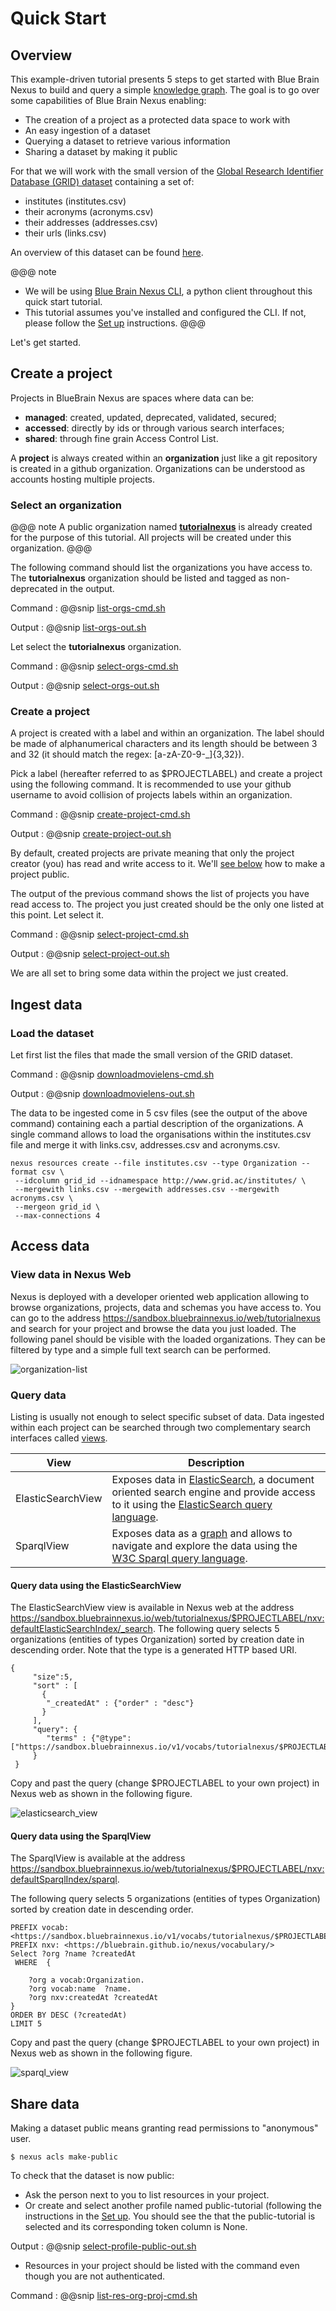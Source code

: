 
# Quick Start


## Overview

This example-driven tutorial presents 5 steps to get started with Blue Brain Nexus to build and query a simple [knowledge graph](../../knowledge-graph/thinking-in-graph.html).
The goal is to go over some capabilities of Blue Brain Nexus enabling:

* The creation of a project as a protected data space to work with
* An easy ingestion of a dataset
* Querying a dataset to retrieve various information
* Sharing a dataset by making it public

For that we will work with the small version of the [Global Research Identifier Database (GRID) dataset](https://www.grid.ac/) containing a set of:

* institutes (institutes.csv)
* their acronyms (acronyms.csv)
* their addresses (addresses.csv)
* their urls  (links.csv)

An overview of this dataset can be found [here](../dataset/index.html).

@@@ note
* We will be using [Blue Brain Nexus CLI](https://github.com/BlueBrain/nexus-cli), a python client throughout this quick start tutorial.
* This tutorial assumes you've installed and configured the CLI. If not, please follow the [Set up](../setup/index.html) instructions.
@@@

Let's get started.


## Create a project

Projects in BlueBrain Nexus are spaces where data can be:

* **managed**: created, updated, deprecated, validated, secured;
* **accessed**: directly by ids or through various search interfaces;
* **shared**: through fine grain Access Control List.

A **project** is always created within an **organization** just like a git repository is created in a github organization. Organizations can be understood as accounts hosting multiple projects.

### Select an organization

@@@ note
A public organization named **[tutorialnexus](https://sandbox.bluebrainnexus.io/web/tutorialnexus)** is already created for the purpose of this tutorial. All projects will be created under this organization.
@@@

The following command should list the organizations you have access to. The **tutorialnexus** organization should be listed and tagged as non-deprecated in the output.

Command
:   @@snip [list-orgs-cmd.sh](../assets/list-orgs-cmd.sh)

Output
:   @@snip [list-orgs-out.sh](../assets/list-orgs-out.sh)


Let select the **tutorialnexus** organization.

Command
:   @@snip [select-orgs-cmd.sh](../assets/select-orgs-cmd.sh)

Output
:   @@snip [select-orgs-out.sh](../assets/select-orgs-out.sh)


### Create a project

A project is created with a label and within an organization. The label should be made of alphanumerical characters and its length should be between 3 and 32 (it should match the regex: [a-zA-Z0-9-_]{3,32}).

Pick a label (hereafter referred to as $PROJECTLABEL) and create a project using the following command.
It is recommended to use your github username to avoid collision of projects labels within an organization.

Command
:   @@snip [create-project-cmd.sh](../assets/create-project-cmd.sh)

Output
:   @@snip [create-project-out.sh](../assets/create-project-out.sh)

By default, created projects are private meaning that only the project creator (you) has read and write access to it. We'll [see below](#share-data) how to make a project public.

The output of the previous command shows the list of projects you have read access to. The project you just created should be the only one listed at this point. Let select it.

Command
:   @@snip [select-project-cmd.sh](../assets/select-project-cmd.sh)

Output
:   @@snip [select-project-out.sh](../assets/select-project-out.sh)

We are all set to bring some data within the project we just created.

## Ingest data


### Load the dataset

Let first list the files that made the small version of the GRID dataset.

Command
:   @@snip [downloadmovielens-cmd.sh](../assets/downloadmovielens-cmd.sh)

Output
:   @@snip [downloadmovielens-out.sh](../assets/downloadmovielens-out.sh)


The data to be ingested come in 5 csv files (see the output of the above command) containing each a partial description of the organizations. A single command allows
to load the organisations within the institutes.csv file and merge it with links.csv, addresses.csv and acronyms.csv.

```shell
nexus resources create --file institutes.csv --type Organization --format csv \
 --idcolumn grid_id --idnamespace http://www.grid.ac/institutes/ \
 --mergewith links.csv --mergewith addresses.csv --mergewith acronyms.csv \
 --mergeon grid_id \
 --max-connections 4
```


## Access data

### View data in Nexus Web

Nexus is deployed with a developer oriented web application allowing to browse organizations, projects, data and schemas you have access to.
You can go to the address https://sandbox.bluebrainnexus.io/web/tutorialnexus and search for your project and browse the data you just loaded. The following panel should be visible with the loaded organizations. They can be filtered by type and a simple full text search can be performed.

![organization-list](../assets/organization_list.png)


### Query data

Listing is usually not enough to select specific subset of data. Data ingested within each project can be searched through two complementary search interfaces called [views](../../../api/1.0/kg/kg-views-api.md).

View              | Description
------------------|---------------
ElasticSearchView | Exposes data in [ElasticSearch](https://www.elastic.co/products/elasticsearch), a document oriented search engine and provide access to it using the [ElasticSearch query language](https://www.elastic.co/guide/en/elasticsearch/reference/current/search-request-body.html).
SparqlView        | Exposes data as a [graph](../../knowledge-graph/thinking-in-graph.html) and allows to navigate and explore the data using the [W3C Sparql query language](../../knowledge-graph/querying-knowledge-graph.html).

#### Query data using the ElasticSearchView

The ElasticSearchView view is available in Nexus web at the address https://sandbox.bluebrainnexus.io/web/tutorialnexus/$PROJECTLABEL/nxv:defaultElasticSearchIndex/_search.
The following query selects 5 organizations (entities of types Organization) sorted by creation date in descending order. Note that the type is a generated HTTP based URI.

```
{
     "size":5,
     "sort" : [
       {
        "_createdAt" : {"order" : "desc"}
       }
     ],
     "query": {
     	"terms" : {"@type":["https://sandbox.bluebrainnexus.io/v1/vocabs/tutorialnexus/$PROJECTLABEL/Organization"]}
     }
 }

```

Copy and past the query (change $PROJECTLABEL to your own project) in Nexus web as shown in the following figure.

![elasticsearch_view](../assets/elasticsearch_view.png)


#### Query data using the SparqlView

The SparqlView is available at the address https://sandbox.bluebrainnexus.io/web/tutorialnexus/$PROJECTLABEL/nxv:defaultSparqlIndex/sparql.

The following query selects 5 organizations (entities of types Organization) sorted by creation date in descending order.

```
PREFIX vocab: <https://sandbox.bluebrainnexus.io/v1/vocabs/tutorialnexus/$PROJECTLABEL/>
PREFIX nxv: <https://bluebrain.github.io/nexus/vocabulary/>
Select ?org ?name ?createdAt
 WHERE  {

    ?org a vocab:Organization.
    ?org vocab:name  ?name.
    ?org nxv:createdAt ?createdAt
}
ORDER BY DESC (?createdAt)
LIMIT 5
```

Copy and past the query (change $PROJECTLABEL to your own project) in Nexus web as shown in the following figure.

![sparql_view](../assets/sparql_view.png)

## Share data

Making a dataset public means granting read permissions to "anonymous" user.

```shell
$ nexus acls make-public
```

To check that the dataset is now public:

* Ask the person next to you to list resources in your project.
* Or create and select another profile named public-tutorial (following the instructions in the [Set up](../setup/index.html).
You should see the that the public-tutorial is selected and its corresponding token column is None.

Output
:   @@snip [select-profile-public-out.sh](../assets/select-profile-public-out.sh)


* Resources in your project should be listed with the command even though you are not authenticated.

Command
:   @@snip [list-res-org-proj-cmd.sh](../assets/list-res-org-proj-cmd.sh)

